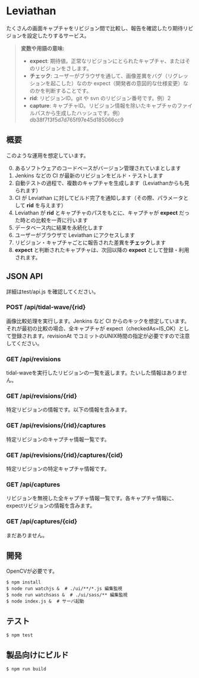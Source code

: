 Leviathan
===================

たくさんの画面キャプチャをリビジョン間で比較し、報告を確認したり期待リビジョンを設定したりするサービス。


> **変数や用語の意味:**
> 
>  - **expect**: 期待値。正常なリビジョンにとられたキャプチャ、またはそのリビジョンをさします。
>  - **チェック**: ユーザーがブラウザを通して、画像差異をバグ（リグレッションを起こした）なのか expect（開発者の意図的な仕様変更）なのかを判断することです。
>  - **rid**: リビジョンID。git や svn のリビジョン番号です。例）2
>  - **capture**: キャプチャID。リビジョン情報を除いたキャプチャのファイルパスから生成したハッシュです。例）db38f7f3f5d7d765f97e45d185066cc9


概要
-------------

このような運用を想定しています。

0. あるソフトウェアのコードベースがバージョン管理されていまとします
1. Jenkins などの CI が最新のリビジョンをビルド・テストします
2. 自動テストの過程で、複数のキャプチャを生成します（Leviathanからも見られます）
3. CI が Leviathan に対してビルド完了を通知します（その際、パラメータとして **rid** を与えます）
4. Leviathan が **rid** とキャプチャのパスをもとに、キャプチャが **expect** だった時との比較を一斉に行います
5. データベース内に結果を永続化します
6. ユーザーがブラウザで Leviathan にアクセスします
7. リビジョン・キャプチャごとに報告された差異を**チェック**します
8. **expect** と判断されたキャプチャは、次回以降の **expect** として登録・利用されます。

JSON API
-------------

詳細はtest/api.js を確認してください。
 
### POST /api/tidal-wave/{rid}

画像比較処理を実行します。Jenkins など CI からのキックを想定しています。それが最初の比較の場合、全キャプチャが expect（checkedAs=IS_OK）として登録されます。revisionAt でコミットのUNIX時間の指定が必要ですので注意してください。

### GET /api/revisions

tidal-waveを実行したリビジョンの一覧を返します。たいした情報はありません。

### GET /api/revisions/{rid}

特定リビジョンの情報です。以下の情報を含みます。

### GET /api/revisions/{rid}/captures

特定リビジョンのキャプチャ情報一覧です。

### GET /api/revisions/{rid}/captures/{cid}

特定リビジョンの特定キャプチャ情報です。

### GET /api/captures

リビジョンを無視した全キャプチャ情報一覧です。各キャプチャ情報に、expectリビジョンの情報を含みます。

### GET /api/captures/{cid}

まだありません。


開発
-------------

OpenCVが必要です。

```
$ npm install
$ node run watchjs &  # ./ui/**/*.js 編集監視
$ node run watchsass &  # ./ui/sass/** 編集監視
$ node index.js &  # サーバ起動
```

テスト
-------------

```
$ npm test
```

製品向けにビルド
-------------

```
$ npm run build
```
